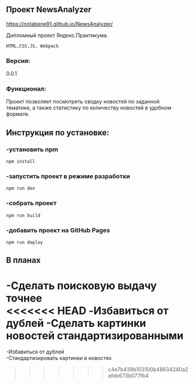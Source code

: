 ## Проект NewsAnalyzer

https://notabene91.github.io/NewsAnalyzer/

Дипломный проект Яндекс.Практикума.

`HTML,CSS,JS, Webpack`

### Версия:  
0.0.1

### Функционал: 
Проект позволяет посмотреть сводку новостей по заданной  
тематике, а также статистику по количеству новостей в
удобном формате.

## Инструкция по установке:

### -установить npm
```
npm install
```
### -запустить проект в режиме разработки
```
npm run dev
```
### -собрать проект
```
npm run build
```
### -добавить проект на GitHub Pages
```
npm run deploy
```

## В планах

-Сделать поисковую выдачу точнее  
<<<<<<< HEAD
-Избавиться от дублей
-Сделать картинки новостей стандартизированными
=======
-Избавиться от дублей  
-Стандартизировать картинки в новостях  
>>>>>>> c4e7b439b103100b48634240a2afeb673b077fb4
